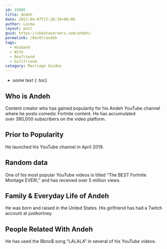 ```yaml
---
id: 15985
title: Andeh
date: 2021-04-07T17:26:38+00:00
author: Laima
layout: post
guid: https://ukdataservers.com/andeh/
permalink: /04/07/andeh
tags:
  - Husband
  - Wife
  - Boyfriend
  - Girlfriend
category: Marriage Guides
---
```


* some text
{: toc}


## Who is Andeh
                  
                  
                  
Content creator who has gained popularity for his Andeh YouTube channel where he posts comedic Fortnite content. He has accumulated over 380,000 subscribers on the video platform. 
                  
              
            
              
            
                
                
                
## Prior to Popularity
                  
                  
                  
He launched his YouTube channel in April 2019. 
                  
              
            
              
            
                
                
                
## Random data
                  
                  
                  
One of his most popular YouTube videos is titled &#8220;The BEST Fortnite Montage EVER!,&#8221; and has received over 5 million views.
                  
              
            
              
            
                
                
                
## Family & Everyday Life of Andeh
                  
                  
                  
He was born and raised in the United States. His girlfriend has had a Twitch account at justkortney.
                  
              
            
              
            
                
                
                
## People Related With Andeh
                  
                  
                  
He has used the Bbno$ song &#8220;LALALA&#8221; in several of his YouTube videos.
                  
              
            
              
            
                
              
            
              
              
            
            
              
            
          
          
          